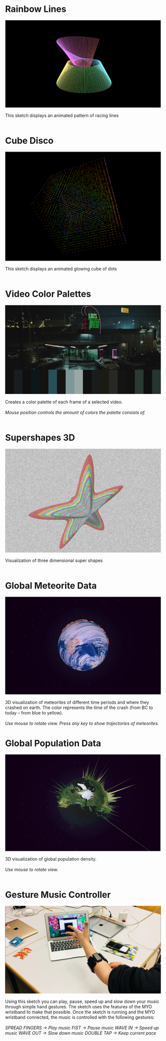 # Rainbow Lines
![Rainbow Lines](/img/p01.png)

This sketch displays an animated pattern of racing lines
<br><br>



# Cube Disco
![Cube Disco](/img/p02.png)

This sketch displays an animated glowing cube of dots
<br><br>




# Video Color Palettes
![Video Color Palettes](/img/p03.png)

Creates a color palette of each frame of a selected video.<br><br>
<em>Mouse position controls the amount of colors the palette consists of.</em>
<br><br>




# Supershapes 3D
![Supershapes 3D](/img/p04.png)

Visualization of three dimensional super shapes
<br><br>




# Global Meteorite Data
![Global Meteorite Data](/img/p05.png)

3D visualization of meteorites of different time periods and where they crashed on earth.
The color represents the time of the crash (from BC to today – from blue to yellow).<br><br>
<em>Use mouse to rotate view.</em>
<em>Press any key to show trajectories of meteorites.</em>





# Global Population Data
![Global Population Data](/img/p06.png)

3D visualization of global population density.<br><br>
<em>Use mouse to rotate view.</em>
<br><br>




# Gesture Music Controller
![Gesture Music Controller](/img/p07.jpg)

Using this sketch you can play, pause, speed up and slow down your music through simple hand gestures. The sketch uses the features of the MYO wristband to make that possible. Once the sketch is running and the MYO wristband connected, the music is controlled with the following gestures:<br><br>
<em>SPREAD FINGERS -> Play music</em>
<em>FIST -> Pause music</em>
<em>WAVE IN -> Speed up music</em>
<em>WAVE OUT -> Slow down music</em>
<em>DOUBLE TAP -> Keep current pace</em>
